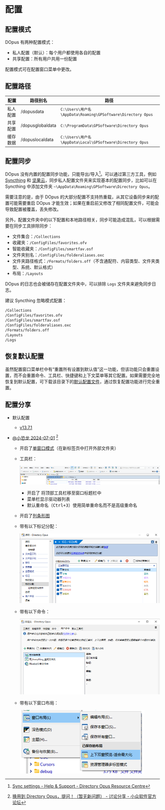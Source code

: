 # 配置
## 配置模式
DOpus 有两种配置模式：
- 私人配置（默认）：每个用户都使用各自的配置
- 共享配置：所有用户共用一份配置

配置模式可在配置窗口菜单中更改。

## 配置路径
配置 | 路径别名 | 路径
--- | --- | ---
私人配置 | /dopusdata | `C:\Users\用户名\AppData\Roaming\GPSoftware\Directory Opus`
共享配置 | /dopusglobaldata | `C:\ProgramData\GPSoftware\Directory Opus`
缓存数据 | /dopuslocaldata | `C:\Users\用户名\AppData\Local\GPSoftware\Directory Opus`

## 配置同步
DOpus 没有内置的配置同步功能，只能导出/导入[^sync]。可以通过第三方工具，例如 [Syncthing](https://syncthing.net/) 和 [坚果云](https://www.jianguoyun.com/)，同步私人配置文件夹来实现基本的配置同步，比如可以在 Syncthing 中添加文件夹 `~\AppData\Roaming\GPSoftware\Directory Opus`。

需要注意的是，由于 DOpus 的大部分配置不支持热重载，从其它设备同步来的配置可能需要重启 DOpus 才能生效；如果在重启前又修改了相同配置文件，可能会导致配置被覆盖，丢失修改。

另外，配置文件夹中的以下配置和本地路径相关，同步可能造成混乱，可以根据需要在同步工具排除同步：
- 文件集合：`/Collections`
- 收藏夹：`/ConfigFiles/favorites.ofv`
- 智能收藏夹：`/ConfigFiles/smartfav.osf`
- 文件夹别名：`/ConfigFiles/folderaliases.oxc`
- 文件夹路径格式：`/Formats/folders.off`（不含通配符、内容类型、文件夹类型、系统、默认格式）
- 布局：`/Layouts`

DOpus 的日志也会被储存在配置文件夹中，可以排除 `Logs` 文件夹来避免同步日志。

建议 Syncthing 忽略模式配置：
```gitignore
/Collections
/ConfigFiles/favorites.ofv
/ConfigFiles/smartfav.osf
/ConfigFiles/folderaliases.oxc
/Formats/folders.off
/Layouts
/Logs
```

[^sync]: [Sync settings - Help & Support - Directory Opus Resource Centre](https://resource.dopus.com/t/sync-settings/40109?u=chaoses-ib)

## 恢复默认配置
虽然配置窗口菜单栏中有“重置所有设置到默认值”这一功能，但该功能只会重置设置，而不会重置命令、工具栏、快捷键和上下文菜单等其它配置。如果需要完全地恢复到默认配置，可下载该目录下的[默认配置文件](默认配置%20简体中文%20v12.23.ocb)，通过恢复配置功能进行完全重置。

## 配置分享
- 默认配置
  - [v13.7.1](https://github.com/Chaoses-Ib/DirectoryOpus/releases/download/2024-03-04/Config.Default.v13.7.1.ocb)

- [@小恐龙 2024-07-01](https://github.com/Chaoses-Ib/DirectoryOpus/releases/download/2024-03-04/Config.@xiaokonglong.2024-07-01.13-51.ocb) [^xiaokonglong]
  - 开启了[单窗口模式](../../浏览/多文件夹/单窗口模式.md)（在新标签页中打开外部文件夹）
  - 工具栏：

    ![](images/README/小恐龙/工具栏.png)
    - 开启了 将顶部工具栏移至窗口标题栏中
    - 菜单栏显示驱动器列表
    - 默认重命名（<kbd>Ctrl+3</kbd>）使用简单重命名而不是高级重命名
  - 开启了[列条形图](../../浏览/查看/列表/列.md#条形图)
  - 带有以下标记分配：

    ![](images/README/小恐龙/标记分配.png)

  - 带有以下命令：

    ![](images/README/小恐龙/用户命令.png)
  - 带有以下窗口布局：

    ![](images/README/小恐龙/窗口布局.png)


[^xiaokonglong]: [换用到 Directory Opus，提问！（暂无新问题） - 讨论分享 - 小众软件官方论坛](https://meta.appinn.net/t/topic/58211/22?u=chaoses_ib)
